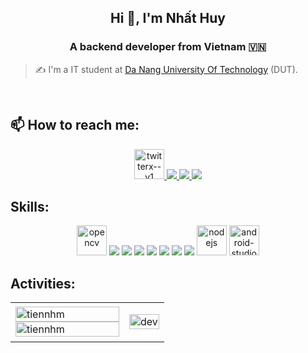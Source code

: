 <h2 align="center">Hi 👋, I'm Nhất Huy</h2>
<p align="center">
  <h3 align="center">A backend developer from Vietnam 🇻🇳 </h3>
</p>

> ✍ I'm a IT student at <a href="https://dut.udn.vn/" target="_blank">Da Nang University Of Technology</a> (DUT).

<br />



## 📫 How to reach me:

<p align="center">
  <a href="https://x.com/1HuyOneZ24" target="_blank">
    <img width="48" height="48" src="https://img.icons8.com/ios-filled/50/twitterx--v1.png" alt="twitterx--v1"/>
  </a>
  <a href="https://www.facebook.com/nguyenhuyone" alt="Facebook">
    <img src="https://img.icons8.com/fluent/48/000000/facebook-new.png" target="_blank" />
  </a> 
  <a href="https://github.com/1Huy2409" alt="Github">
    <img src="https://img.icons8.com/fluent/48/000000/github.png"/>
  </a> 
  <a href="mailto:nhathuy2409@gmail.com" alt="Email">
    <img src="https://img.icons8.com/fluent/48/000000/mailing.png"/>
  </a>
</p>

## Skills:
<p align="center">
  <img src="https://www.vectorlogo.zone/logos/opencv/opencv-icon.svg" alt="opencv" width="48" height="48"/> 
  <img src="https://img.icons8.com/color/48/000000/microsoft-sql-server.png"/>
  <img src="https://img.icons8.com/color/48/000000/mysql-logo.png"/>
  <img src="https://img.icons8.com/color/48/000000/mongodb.png"/>
  <img src="https://img.icons8.com/color/48/000000/git.png"/>
  <img src="https://img.icons8.com/color/48/000000/github-2.png"/>
  <img src="https://img.icons8.com/color/48/000000/visual-studio-code-2019.png"/>
  <img src="https://img.icons8.com/color/48/null/visual-studio--v2.png"/>
  <img width="48" height="48" src="https://img.icons8.com/color/48/nodejs.png" alt="nodejs"/>
  <img width="48" height="48" src="https://img.icons8.com/color/48/android-studio--v2.png" alt="android-studio--v2"/>
  
</p>

## Activities:

<table style="width:100%;">
  <tr>
    <td>
      <img src="https://github-readme-stats.vercel.app/api/top-langs/?username=1Huy2409&bg_color=FFFFFF00&text_color=179fa3&layout=compact&hide=CSS&langs_count=10&custom_title=Top%20ngôn%20ngữ%20được%20dùng" alt="tiennhm" width="100%"/>
      <img src="https://github-readme-stats.vercel.app/api?username=1Huy2409&bg_color=FFFFFF00&text_color=179fa3&show_icons=true&count_private=true&include_all_commits=true&custom_title=Hoạt%20động%20trên%20Github" alt="tiennhm" width="100%"/>
    </td>
    <td>
      <p align="center"> 
        <img src="https://cdn.dribbble.com/users/1059583/screenshots/4171367/coding-freak.gif" alt="dev" width="100%"/>
      </p>
    </td>
  </tr>
</table>

